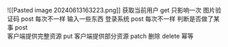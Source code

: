 ![[Pasted image 20240613163223.png]]
获取当前用户  get  只影响一次
图片验证码  post   每次不一样
输入一些东西 登录系统 post  每次不一样
判断是否做了某事  post  
客户端提供完整资源  put
客户端提供部分资源 patch
删除 delete 幂等
